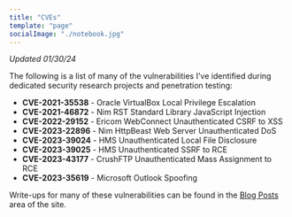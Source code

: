 ```yaml
---
title: "CVEs"
template: "page"
socialImage: "./notebook.jpg"
---
```


_Updated 01/30/24_

The following is a list of many of the vulnerabilities I've identified during dedicated security research projects and penetration testing:
 - **CVE-2021-35538** - Oracle VirtualBox Local Privilege Escalation
 - **CVE-2021-46872** - Nim RST Standard Library JavaScript Injection
 - **CVE-2022-29152** - Ericom WebConnect Unauthenticated CSRF to XSS
 - **CVE-2023-22896** - Nim HttpBeast Web Server Unauthenticated DoS
 - **CVE-2023-39024** - HMS Unauthenticated Local File Disclosure
 - **CVE-2023-39025** - HMS Unauthenticated SSRF to RCE
 - **CVE-2023-43177** - CrushFTP Unauthenticated Mass Assignment to RCE
 - **CVE-2023-35619** - Microsoft Outlook Spoofing

Write-ups for many of these vulnerabilities can be found in the [Blog Posts](/) area of the site.
